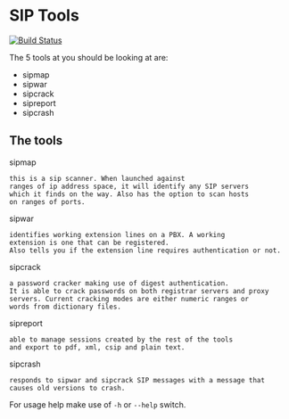 # SIP Tools

[![Build Status](https://travis-ci.org/rbagrov/SIPTools.sipg?branch=master)](https://travis-ci.org/rbagrov/SIPTools)


The 5 tools at you should be looking at are:

- sipmap
- sipwar
- sipcrack
- sipreport
- sipcrash

## The tools

sipmap

	this is a sip scanner. When launched against
	ranges of ip address space, it will identify any SIP servers 
	which it finds on the way. Also has the option to scan hosts 
	on ranges of ports.

sipwar

	identifies working extension lines on a PBX. A working 
	extension is one that can be registered. 
	Also tells you if the extension line requires authentication or not. 

sipcrack
	
	a password cracker making use of digest authentication. 
	It is able to crack passwords on both registrar servers and proxy 
	servers. Current cracking modes are either numeric ranges or
	words from dictionary files.

sipreport

	able to manage sessions created by the rest of the tools
	and export to pdf, xml, csip and plain text.

sipcrash
	
	responds to sipwar and sipcrack SIP messages with a message that
	causes old versions to crash. 

For usage help make use of `-h` or `--help` switch.

